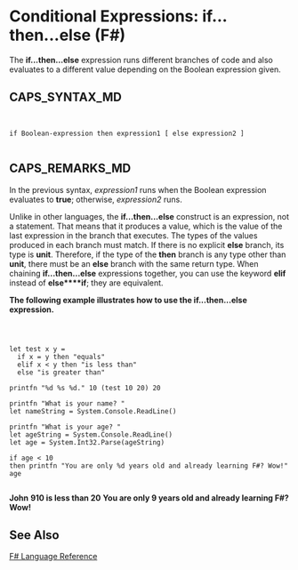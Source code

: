 # Conditional Expressions: if... then...else (F#)

The **if...then...else** expression runs different branches of code and also evaluates to a different value depending on the Boolean expression given.


## CAPS_SYNTAX_MD



```


if Boolean-expression then expression1 [ else expression2 ]


```



## CAPS_REMARKS_MD
In the previous syntax, *expression1* runs when the Boolean expression evaluates to **true**; otherwise, *expression2* runs.

Unlike in other languages, the **if...then...else** construct is an expression, not a statement. That means that it produces a value, which is the value of the last expression in the branch that executes. The types of the values produced in each branch must match. If there is no explicit **else** branch, its type is **unit**. Therefore, if the type of the **then** branch is any type other than **unit**, there must be an **else** branch with the same return type. When chaining **if...then...else** expressions together, you can use the keyword **elif** instead of **else****if**; they are equivalent.

**The following example illustrates how to use the if...then...else expression.**


```



let test x y =
  if x = y then "equals"
  elif x < y then "is less than"
  else "is greater than"

printfn "%d %s %d." 10 (test 10 20) 20

printfn "What is your name? "
let nameString = System.Console.ReadLine()

printfn "What is your age? "
let ageString = System.Console.ReadLine()
let age = System.Int32.Parse(ageString)

if age < 10
then printfn "You are only %d years old and already learning F#? Wow!" age


```



**John**
**910 is less than 20**
**You are only 9 years old and already learning F#? Wow!**
## See Also
[F&#35; Language Reference](F%23+Language+Reference.md)

